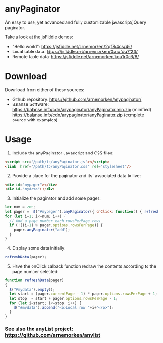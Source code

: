 # anyPaginator
An easy to use, yet advanced and fully customizable javascript/jQuery paginator. 

Take a look at the jsFiddle demos:

* "Hello world":     https://jsfiddle.net/arnemorken/2qf7k4cs/46/
* Local table data:  https://jsfiddle.net/arnemorken/0snofdq7/23/
* Remote table data: https://jsfiddle.net/arnemorken/kou1r0e6/8/

# Download

Download from either of these sources:
- Github repository: https://github.com/arnemorken/anypaginator/
- Balanse Software: https://balanse.info/cdn/anypaginator/anyPaginator.min.zip (minified)
                    https://balanse.info/cdn/anypaginator/anyPaginator.zip (complete source with examples)

# Usage

1. Include the anyPaginator Javascript and CSS files:

```html
<script src="/path/to/anyPaginator.js"></script>
<link  href="/path/to/anyPaginator.css" rel="stylesheet"/>
```

2. Provide a place for the paginator and its' associated data to live:
```html
<div id="mypager"></div>
<div id="mydata"></div>
```

3. Initialize the paginator and add some pages:
```js
let num = 200;
let pager =  $("#mypager").anyPaginator({ onClick: function() { refreshData(pager); } });
for (let i=1; i<=num; i++) {
  // Add a page number each rowsPerPage rows
  if (!((i-1) % pager.options.rowsPerPage)) {
    pager.anyPaginator("add");
  }
}
```

4. Display some data initially:
```js
refreshData(pager);
```

5. Have the onClick calback function redraw the contents according to the page number selected:
```js
function refreshData(pager)
{
  $("#mydata").empty();
  let start = (pager.currentPage - 1) * pager.options.rowsPerPage + 1;
  let stop  = start + pager.options.rowsPerPage - 1;
  for (let i=start; i<=stop; i++) {
    $("#mydata").append("<p>Local row "+i+"</p>");
  }
}
```

### See also the anyList project: https://github.com/arnemorken/anylist
